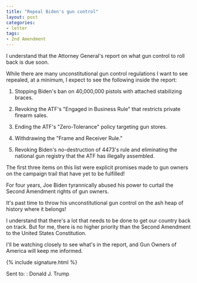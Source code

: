 ```yaml
---
title: "Repeal Biden's gun control"
layout: post
categories:
- letter
tags:
- 2nd Amendment
---
```


I understand that the Attorney General's report on what gun control to roll back is due soon.  

While there are many unconstitutional gun control regulations I want to see repealed, at a minimum, I expect to see the following inside the report:  

1. Stopping Biden's ban on 40,000,000 pistols with attached stabilizing braces.  

2. Revoking the ATF's "Engaged in Business Rule" that restricts private firearm sales.  

3. Ending the ATF's "Zero-Tolerance" policy targeting gun stores.  

4. Withdrawing the "Frame and Receiver Rule." 

5. Revoking Biden's no-destruction of 4473's rule and eliminating the national gun registry that the ATF has illegally assembled. 

The first three items on this list were explicit promises made to gun owners on the campaign trail that have yet to be fulfilled!  

For four years, Joe Biden tyrannically abused his power to curtail the Second Amendment rights of gun owners.  

It's past time to throw his unconstitutional gun control on the ash heap of history where it belongs!  

I understand that there's a lot that needs to be done to get our country back on track. But for me, there is no higher priority than the Second Amendment to the United States Constitution.  

I'll be watching closely to see what's in the report, and Gun Owners of America will keep me informed.  

{% include signature.html %}

Sent to:
: Donald J. Trump
